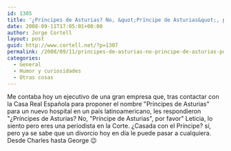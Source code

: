 ```yaml
---
id: 1305
title: '¿Príncipes de Asturias? No, &quot;Príncipe de Asturias&quot;, por favor'
date: 2008-09-11T17:05:01+00:00
author: Jorge Cortell
layout: post
guid: http://www.cortell.net/?p=1307
permalink: /2008/09/11/principes-de-asturias-no-principe-de-asturias-por-favor/
categories:
  - General
  - Humor y curiosidades
  - Otras cosas
---
```

Me contaba hoy un ejecutivo de una gran empresa que, tras contactar con la Casa Real Española para proponer el nombre "Príncipes de Asturias" para un nuevo hospital en un país latinoamericano, les respondieron "¿Príncipes de Asturias? No, "Príncipe de Asturias", por favor" Leticia, lo siento pero eres una periodista en la Corte. ¿Casada con el Príncipe? sí, pero ya se sabe que un divorcio hoy en día le puede pasar a cualquiera. Desde Charles hasta George 😉